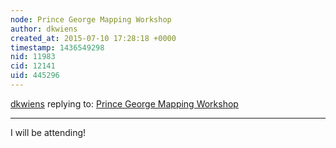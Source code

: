 ```yaml
---
node: Prince George Mapping Workshop
author: dkwiens
created_at: 2015-07-10 17:28:18 +0000
timestamp: 1436549298
nid: 11983
cid: 12141
uid: 445296
---
```




[dkwiens](../profile/dkwiens) replying to: [Prince George Mapping Workshop](../notes/ann/06-16-2015/prince-george-mapping-workshop)

----
I will be attending!